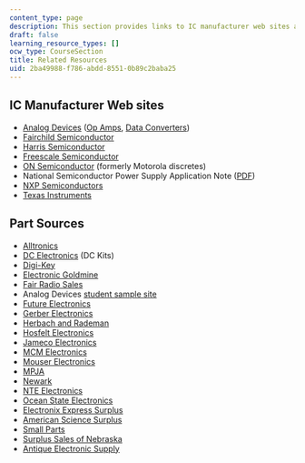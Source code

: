 ```yaml
---
content_type: page
description: This section provides links to IC manufacturer web sites and part sources.
draft: false
learning_resource_types: []
ocw_type: CourseSection
title: Related Resources
uid: 2ba49988-f786-abdd-8551-0b89c2baba25
---
```

## IC Manufacturer Web sites

- [Analog Devices](http://www.analog.com/en/index.html) ([Op Amps](http://www.analog.com/en/products/amplifiers/adc-drivers/single-ended-amplifiers-op-amp.html), [Data Converters](http://www.analog.com/en/data-converters/products/index.html))
- [Fairchild Semiconductor](http://www.fairchildsemi.com/)
- [Harris Semiconductor](http://www.harris.com/)
- [Freescale Semiconductor](http://www.freescale.com/)
- [ON Semiconductor](http://www.onsemi.com/) (formerly Motorola discretes)
- National Semiconductor Power Supply Application Note ([PDF](http://datasheet.octopart.com/LM555CN-National-Semiconductor-datasheet-5348896.pdf))
- [NXP Semiconductors](http://www.nxp.com/)
- [Texas Instruments](https://www.ti.com/)

## Part Sources

- [Alltronics](http://www.alltronics.com/)
- [DC Electronics](http://www.dcelectronics.com/) (DC Kits)
- [Digi-Key](http://www.digikey.com/)
- [Electronic Goldmine](http://www.goldmine-elec.com/)
- [Fair Radio Sales](https://fairradio.com/)
- Analog Devices [student sample site](https://form.analog.com/Form_Pages/corporate/parts.aspx)
- [Future Electronics](http://www.futureelectronics.com/en/Pages/index.aspx)
- [Gerber Electronics](http://www.gerberelec.com/)
- [Herbach and Rademan](http://www.herbach.com/)
- [Hosfelt Electronics](http://www.hosfelt.com/en-us/toc.html)
- [Jameco Electronics](http://www.jameco.com/webapp/wcs/stores/servlet/StoreCatalogDisplay?langId=-1&krypto=6pWdQhy2AZPZ2sD8W5xEl6aJV6WqDHEGqOKNa%2FdOSS8VkO8HobaPcYvWFMPw5Vp7qy%2FnFHn40gLe%0D%0ApCUoyqn9Qw3Pd%2Fn5t2VDi7RTzDlqhwY%3D)
- [MCM Electronics](https://www.newark.com/mcm-partnership?CMP=KNC-GUSA-BRAND-MCM&CMP=KNC-GUSA-BRAND-MCM&mckv=sFW3646CT_dc|pcrid|264163801632|plid||kword|mcm%20electronics|match|e|slid||product||pgrid|44542231102|ptaid|kwd-298063242177|&gclid=Cj0KCQiA8vSOBhCkARIsAGdp6RTQPpJV1srA5gzvEA6OcUbewkB5_MFgSqYkevDD3Tag20Y_tHOeMmIaAq_XEALw_wcB)
- [Mouser Electronics](http://in.mouser.com/)
- [MPJA](http://www.mpja.com/)
- [Newark](http://www.newark.com/)
- [NTE Electronics](https://www.masterelectronics.com/en/suppliers/nte-electronics-88/)
- [Ocean State Electronics](http://www.oselectronics.com/)
- [Electronix Express Surplus](http://www.rsrelectronics.com/srp-indx.htm)
- [American Science Surplus](http://www.sciplus.com/)
- [Small Parts](http://www.smallparts.com/)
- [Surplus Sales of Nebraska](http://www.surplussales.com/)
- [Antique Electronic Supply](http://www.tubesandmore.com/)